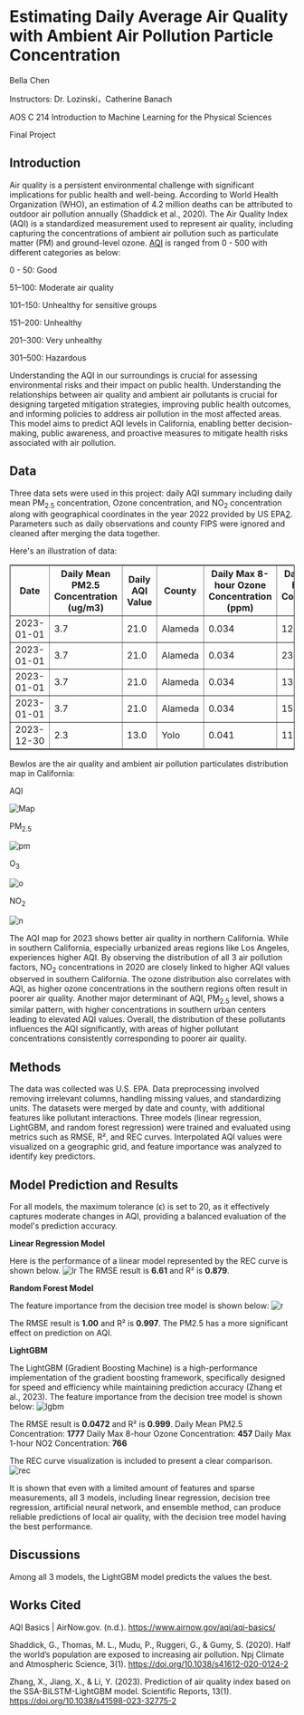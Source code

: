 # Estimating Daily Average Air Quality with Ambient Air Pollution Particle Concentration
Bella Chen 

Instructors: Dr. Lozinski，Catherine Banach

AOS C 214 Introduction to Machine Learning for the Physical Sciences 

Final Project

## Introduction 
Air quality is a persistent environmental challenge with significant implications for public health and well-being. According to World Health Organization (WHO), an estimation of 4.2 million deaths can be attributed to outdoor air pollution annually (Shaddick et al., 2020). The Air Quality Index (AQI) is a standardized measurement used to represent air quality, including capturing the concentrations of ambient air pollution such as particulate matter (PM) and ground-level ozone. [AQI](https://www.airnow.gov/aqi/aqi-basics/) is ranged from 0 - 500 with different categories as below: 

  0 - 50: Good 
  
  51–100: Moderate air quality 
  
  101–150: Unhealthy for sensitive groups 
  
  151–200: Unhealthy 
  
  201–300: Very unhealthy 
  
  301–500: Hazardous

Understanding the AQI in our surroundings is crucial for assessing environmental risks and their impact on public health. Understanding the relationships between air quality and ambient air pollutants is crucial for designing targeted mitigation strategies, improving public health outcomes, and informing policies to address air pollution in the most affected areas. This model aims to predict AQI levels in California, enabling better decision-making, public awareness, and proactive measures to mitigate health risks associated with air pollution. 

## Data
Three data sets were used in this project: daily AQI summary including daily mean PM<sub>2.5</sub> concentration, Ozone concentration, and NO<sub>2</sub> concentration along with geographical coordinates in the year 2022 provided by US EPA[2](https://www.epa.gov/outdoor-air-quality-data/download-daily-data). Parameters such as daily observations and county FIPS were ignored and cleaned after merging the data together. 


Here's an illustration of data: 
<table border="1">
  <thead>
    <tr>
      <th>Date</th>
      <th>Daily Mean PM2.5 Concentration (ug/m3)</th>
      <th>Daily AQI Value</th>
      <th>County</th>
      <th>Daily Max 8-hour Ozone Concentration (ppm)</th>
      <th>Daily Max 1-hour NO2 Concentration (ppb)</th>
      <th>Site Latitude</th>
      <th>Site Longitude</th>
    </tr>
  </thead>
  <tbody>
    <tr>
      <td>2023-01-01</td>
      <td>3.7</td>
      <td>21.0</td>
      <td>Alameda</td>
      <td>0.034</td>
      <td>12.8</td>
      <td>37.687526</td>
      <td>-121.784217</td>
    </tr>
    <tr>
      <td>2023-01-01</td>
      <td>3.7</td>
      <td>21.0</td>
      <td>Alameda</td>
      <td>0.034</td>
      <td>23.6</td>
      <td>37.743065</td>
      <td>-122.169935</td>
    </tr>
    <tr>
      <td>2023-01-01</td>
      <td>3.7</td>
      <td>21.0</td>
      <td>Alameda</td>
      <td>0.034</td>
      <td>13.7</td>
      <td>37.814781</td>
      <td>-122.282347</td>
    </tr>
    <tr>
      <td>2023-01-01</td>
      <td>3.7</td>
      <td>21.0</td>
      <td>Alameda</td>
      <td>0.034</td>
      <td>15.3</td>
      <td>37.793624</td>
      <td>-122.263376</td>
    </tr>
    <tr>
      <td>2023-12-30</td>
      <td>2.3</td>
      <td>13.0</td>
      <td>Yolo</td>
      <td>0.041</td>
      <td>11.9</td>
      <td>38.534450</td>
      <td>-121.773400</td>
    </tr>
  </tbody>
</table>

Bewlos are the air quality and ambient air pollution particulates distribution map in California: 

AQI 

![Map](https://github.com/bellac-00/bellac-00.github.io/blob/main/Plots/image.png)

PM<sub>2.5</sub> 

![pm](https://github.com/bellac-00/bellac-00.github.io/blob/main/Plots/PM.png)

O<sub>3</sub>

![o](https://github.com/bellac-00/bellac-00.github.io/blob/main/Plots/Ozone.png) 

NO<sub>2</sub>

![n](https://github.com/bellac-00/bellac-00.github.io/blob/main/Plots/NO2.png) 

The AQI map for 2023 shows better air quality in northern California. While in southern California, especially urbanized areas regions like Los Angeles, experiences higher AQI. By observing the distribution of all 3 air pollution factors, NO<sub>2</sub> concentrations in 2020 are closely linked to higher AQI values observed in southern California. The ozone distribution also correlates with AQI, as higher ozone concentrations in the southern regions often result in poorer air quality. Another major determinant of AQI, PM<sub>2.5</sub> level, shows a similar pattern, with higher concentrations in southern urban centers leading to elevated AQI values. Overall, the distribution of these pollutants influences the AQI significantly, with areas of higher pollutant concentrations consistently corresponding to poorer air quality.

## Methods 
The data was collected was U.S. EPA. Data preprocessing involved removing irrelevant columns, handling missing values, and standardizing units. The datasets were merged by date and county, with additional features like pollutant interactions. Three models (linear regression, LightGBM, and random forest regression) were trained and evaluated using metrics such as RMSE, R², and REC curves. Interpolated AQI values were visualized on a geographic grid, and feature importance was analyzed to identify key predictors. 

## Model Prediction and Results 
For all models, the maximum tolerance (ϵ) is set to 20, as it effectively captures moderate changes in AQI, providing a balanced evaluation of the model's prediction accuracy.

**Linear Regression Model**

Here is the performance of a linear model represented by the REC curve is shown below. 
![lr](https://github.com/bellac-00/bellac-00.github.io/blob/main/Plots/linear_rec.png) 
The RMSE result is **6.61** and R² is **0.879**. 
 
**Random Forest Model**

The feature importance from the decision tree model is shown below:
![r](https://github.com/bellac-00/bellac-00.github.io/blob/main/Plots/feature_importance_rf.png) 

The RMSE result is **1.00** and R² is **0.997**. 
The PM2.5 has a more significant effect on prediction on AQI. 

**LightGBM**

The LightGBM (Gradient Boosting Machine) is a high-performance implementation of the gradient boosting framework, specifically designed for speed and efficiency while maintaining prediction accuracy (Zhang et al., 2023). The feature importance from the decision tree model is shown below:
![lgbm](https://github.com/bellac-00/bellac-00.github.io/blob/main/Plots/lgbm.png)

The RMSE result is **0.0472** and R² is **0.999**. 
Daily Mean PM2.5 Concentration: **1777**
Daily Max 8-hour Ozone Concentration: **457**
Daily Max 1-hour NO2 Concentration: **766**


The REC curve visualization is included to present a clear comparison. 
![rec](https://github.com/bellac-00/bellac-00.github.io/blob/main/Plots/recs.png) 

It is shown that even with a limited amount of features and sparse measurements, all 3 models, including linear regression, decision tree regression, artificial neural network, and ensemble method, can produce reliable predictions of local air quality, with the decision tree model having the best performance.



## Discussions 
Among all 3 models, the LightGBM model predicts the values the best. 


## Works Cited
AQI Basics | AirNow.gov. (n.d.). https://www.airnow.gov/aqi/aqi-basics/ 

Shaddick, G., Thomas, M. L., Mudu, P., Ruggeri, G., & Gumy, S. (2020). Half the world’s population are exposed to increasing air pollution. Npj Climate and Atmospheric Science, 3(1). https://doi.org/10.1038/s41612-020-0124-2

Zhang, X., Jiang, X., & Li, Y. (2023). Prediction of air quality index based on the SSA-BiLSTM-LightGBM model. Scientific Reports, 13(1). https://doi.org/10.1038/s41598-023-32775-2


